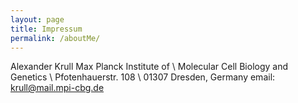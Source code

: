 ```yaml
---
layout: page
title: Impressum
permalink: /aboutMe/
---
```


Alexander Krull
Max Planck Institute of \\
Molecular Cell Biology and Genetics \\
Pfotenhauerstr. 108 \\
01307 Dresden, Germany
email: krull@mail.mpi-cbg.de
